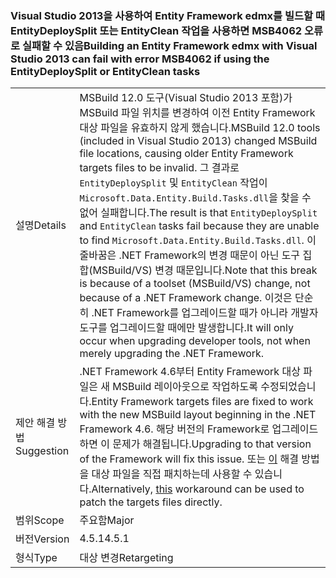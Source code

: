 ### <a name="building-an-entity-framework-edmx-with-visual-studio-2013-can-fail-with-error-msb4062-if-using-the-entitydeploysplit-or-entityclean-tasks"></a><span data-ttu-id="50711-101">Visual Studio 2013을 사용하여 Entity Framework edmx를 빌드할 때 EntityDeploySplit 또는 EntityClean 작업을 사용하면 MSB4062 오류로 실패할 수 있음</span><span class="sxs-lookup"><span data-stu-id="50711-101">Building an Entity Framework edmx with Visual Studio 2013 can fail with error MSB4062 if using the EntityDeploySplit or EntityClean tasks</span></span>

|   |   |
|---|---|
|<span data-ttu-id="50711-102">설명</span><span class="sxs-lookup"><span data-stu-id="50711-102">Details</span></span>|<span data-ttu-id="50711-103">MSBuild 12.0 도구(Visual Studio 2013 포함)가 MSBuild 파일 위치를 변경하여 이전 Entity Framework 대상 파일을 유효하지 않게 했습니다.</span><span class="sxs-lookup"><span data-stu-id="50711-103">MSBuild 12.0 tools (included in Visual Studio 2013) changed MSBuild file locations, causing older Entity Framework targets files to be invalid.</span></span> <span data-ttu-id="50711-104">그 결과로 <code>EntityDeploySplit</code> 및 <code>EntityClean</code> 작업이 <code>Microsoft.Data.Entity.Build.Tasks.dll</code>을 찾을 수 없어 실패합니다.</span><span class="sxs-lookup"><span data-stu-id="50711-104">The result is that <code>EntityDeploySplit</code> and <code>EntityClean</code> tasks fail because they are unable to find <code>Microsoft.Data.Entity.Build.Tasks.dll</code>.</span></span> <span data-ttu-id="50711-105">이 줄바꿈은 .NET Framework의 변경 때문이 아닌 도구 집합(MSBuild/VS) 변경 때문입니다.</span><span class="sxs-lookup"><span data-stu-id="50711-105">Note that this break is because of a toolset (MSBuild/VS) change, not because of a .NET Framework change.</span></span> <span data-ttu-id="50711-106">이것은 단순히 .NET Framework를 업그레이드할 때가 아니라 개발자 도구를 업그레이드할 때에만 발생합니다.</span><span class="sxs-lookup"><span data-stu-id="50711-106">It will only occur when upgrading developer tools, not when merely upgrading the .NET Framework.</span></span>|
|<span data-ttu-id="50711-107">제안 해결 방법</span><span class="sxs-lookup"><span data-stu-id="50711-107">Suggestion</span></span>|<span data-ttu-id="50711-108">.NET Framework 4.6부터 Entity Framework 대상 파일은 새 MSBuild 레이아웃으로 작업하도록 수정되었습니다.</span><span class="sxs-lookup"><span data-stu-id="50711-108">Entity Framework targets files are fixed to work with the new MSBuild layout beginning in the .NET Framework 4.6.</span></span> <span data-ttu-id="50711-109">해당 버전의 Framework로 업그레이드하면 이 문제가 해결됩니다.</span><span class="sxs-lookup"><span data-stu-id="50711-109">Upgrading to that version of the Framework will fix this issue.</span></span> <span data-ttu-id="50711-110">또는 [이](http://stackoverflow.com/a/24249247/131944) 해결 방법을 대상 파일을 직접 패치하는데 사용할 수 있습니다.</span><span class="sxs-lookup"><span data-stu-id="50711-110">Alternatively, [this](http://stackoverflow.com/a/24249247/131944) workaround can be used to patch the targets files directly.</span></span>|
|<span data-ttu-id="50711-111">범위</span><span class="sxs-lookup"><span data-stu-id="50711-111">Scope</span></span>|<span data-ttu-id="50711-112">주요함</span><span class="sxs-lookup"><span data-stu-id="50711-112">Major</span></span>|
|<span data-ttu-id="50711-113">버전</span><span class="sxs-lookup"><span data-stu-id="50711-113">Version</span></span>|<span data-ttu-id="50711-114">4.5.1</span><span class="sxs-lookup"><span data-stu-id="50711-114">4.5.1</span></span>|
|<span data-ttu-id="50711-115">형식</span><span class="sxs-lookup"><span data-stu-id="50711-115">Type</span></span>|<span data-ttu-id="50711-116">대상 변경</span><span class="sxs-lookup"><span data-stu-id="50711-116">Retargeting</span></span>|

